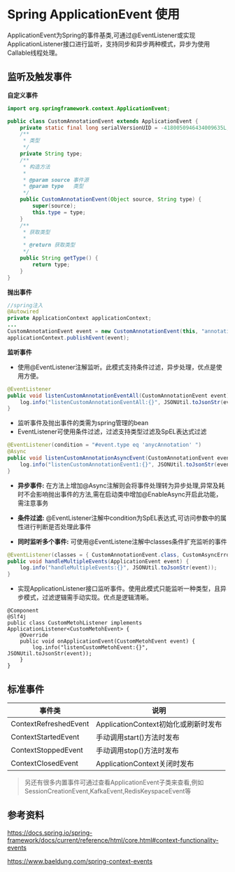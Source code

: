 

# Spring ApplicationEvent 使用
ApplicationEvent为Spring的事件基类,可通过@EventListener或实现ApplicationListener接口进行监听，支持同步和异步两种模式，异步为使用Callable线程处理。

## 监听及触发事件
**自定义事件**
```java
import org.springframework.context.ApplicationEvent;

public class CustomAnnotationEvent extends ApplicationEvent {
    private static final long serialVersionUID = -4180050946434009635L;
    /**
     * 类型
     */
    private String type;
    /**
     * 构造方法
     *
     * @param source 事件源
     * @param type   类型
     */
    public CustomAnnotationEvent(Object source, String type) {
        super(source);
        this.type = type;
    }
    /**
     * 获取类型
     *
     * @return 获取类型
     */
    public String getType() {
        return type;
    }
}
```

**抛出事件**

```java
//spring注入
@Autowired
private ApplicationContext applicationContext;
...
CustomAnnotationEvent event = new CustomAnnotationEvent(this, "annotation");
applicationContext.publishEvent(event);
```

**监听事件**
* 使用@EventListener注解监听。此模式支持条件过滤，异步处理，优点是使用方便。
```java
@EventListener
public void listenCustomAnnotationEventAll(CustomAnnotationEvent event) {
    log.info("listenCustomAnnotationEventAll:{}", JSONUtil.toJsonStr(event));
}
```

* 监听事件及抛出事件的类需为spring管理的bean
* EventListener可使用条件过滤，过滤支持类型过滤及SpEL表达式过滤
```java
@EventListener(condition = "#event.type eq 'anycAnnotation' ")
@Async
public void listenCustomAnnotationAsyncEvent(CustomAnnotationEvent event) {
	log.info("listenCustomAnnotationEvent1:{}", JSONUtil.toJsonStr(event));
}
```

* **异步事件:** 在方法上增加@Async注解则会将事件处理转为异步处理,异常及耗时不会影响抛出事件的方法,需在启动类中增加@EnableAsync开启此功能，需注意事务

* **条件过滤:** @EventListener注解中condition为SpEL表达式,可访问参数中的属性进行判断是否处理此事件

* **同时监听多个事件:** 可使用@EventListene注解中classes条件扩充监听的事件

```java
@EventListener(classes = { CustomAnnotationEvent.class, CustomAsyncErrorEvent.class,CustomAsyncEvent.class, CustomMetohEvent.class})
public void handleMultipleEvents(ApplicationEvent event) {
    log.info("handleMultipleEvents:{}", JSONUtil.toJsonStr(event));
}
```

* 实现ApplicationListener接口监听事件。使用此模式只能监听一种类型，且异步模式，过滤逻辑需手动实现。优点是逻辑清晰。
```
@Component
@Slf4j
public class CustomMetohListener implements ApplicationListener<CustomMetohEvent> {
    @Override
    public void onApplicationEvent(CustomMetohEvent event) {
        log.info("listenCustomMetohEvent:{}", JSONUtil.toJsonStr(event));
    }
}
```


## 标准事件

| 事件类                | 说明                                 |
| --------------------- | ------------------------------------ |
| ContextRefreshedEvent | ApplicationContext初始化或刷新时发布 |
| ContextStartedEvent   | 手动调用start()方法时发布            |
| ContextStoppedEvent   | 手动调用stop()方法时发布             |
| ContextClosedEvent    | ApplicationContext关闭时发布         |

> 另还有很多内置事件可通过查看ApplicationEvent子类来查看,例如SessionCreationEvent,KafkaEvent,RedisKeyspaceEvent等





## 参考资料

https://docs.spring.io/spring-framework/docs/current/reference/html/core.html#context-functionality-events

https://www.baeldung.com/spring-context-events
